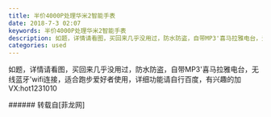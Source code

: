 ```yaml
---
title: 半价4000P处理华米2智能手表
date: 2018-7-3 02:07
keywords: 半价4000P处理华米2智能手表
description: 如题，详情请看图，买回来几乎没用过，防水防盗，自带MP3'喜马拉雅电台，无线蓝牙'wifi连接，适合跑步爱好者使用，详细功能请自行百度，有兴趣的加VX:hot1231010
categories: used
---
```

<td class="t_f" id="postmessage_1473200">

如题，详情请看图，买回来几乎没用过，防水防盗，自带MP3'喜马拉雅电台，无线蓝牙'wifi连接，适合跑步爱好者使用，详细功能请自行百度，有兴趣的加VX:hot1231010<br/>
</td>
###### 转载自[菲龙网]